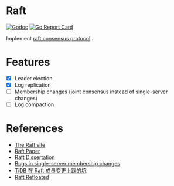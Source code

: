 # Raft

[![Godoc](http://img.shields.io/badge/go-documentation-blue.svg)](https://godoc.org/github.com/mind1949/raft)
[![Go Report Card](https://goreportcard.com/badge/github.com/mind1949/raft)](https://goreportcard.com/report/github.com/mind1949/raft)

Implement [raft consensus protocol](https://raft.github.io/raft.pdf) .

# Features

- [X] Leader election
- [X] Log replication
- [ ] Membership changes (joint consensus instead of single-server changes)
- [ ] Log compaction

# References

* [The Raft site](https://raftconsensus.github.io/)
* [Raft Paper](https://raft.github.io/raft.pdf)
* [Raft Dissertation](https://github.com/ongardie/dissertation#readme)
* [Bugs in single-server membership changes](https://groups.google.com/g/RAFT-dev/c/t4xj6dJTP6E)
* [TiDB 在 Raft 成员变更上踩的坑]()
* [Raft Refloated](https://www.cl.cam.ac.uk/~ms705/pub/papers/2015-osr-raft.pdf)
